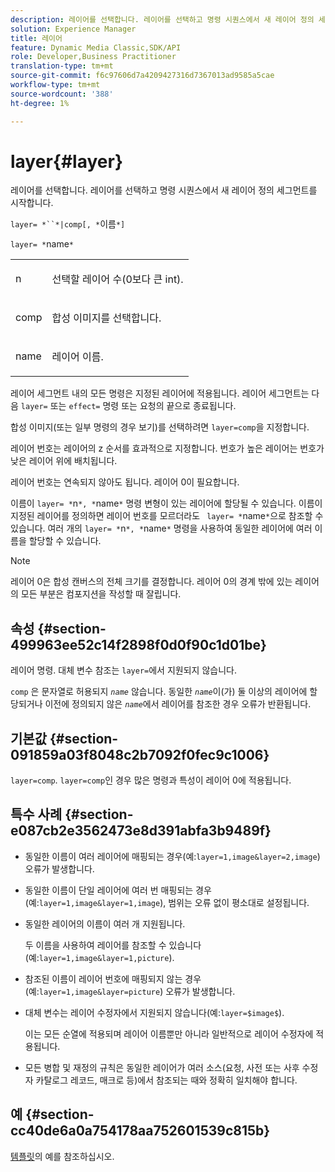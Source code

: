 ```yaml
---
description: 레이어를 선택합니다. 레이어를 선택하고 명령 시퀀스에서 새 레이어 정의 세그먼트를 시작합니다.
solution: Experience Manager
title: 레이어
feature: Dynamic Media Classic,SDK/API
role: Developer,Business Practitioner
translation-type: tm+mt
source-git-commit: f6c97606d7a4209427316d7367013ad9585a5cae
workflow-type: tm+mt
source-wordcount: '388'
ht-degree: 1%

---
```



# layer{#layer}

레이어를 선택합니다. 레이어를 선택하고 명령 시퀀스에서 새 레이어 정의 세그먼트를 시작합니다.

`layer= *``*|comp[, *`이름`*]`

`layer= *`name`*`

<table id="simpletable_22DE3365A6454949B0D30C6D7110476E"> 
 <tr class="strow"> 
  <td class="stentry"> <p><span class="codeph"> <span class="varname"> n</span></span> </p></td> 
  <td class="stentry"> <p>선택할 레이어 수(0보다 큰 int). </p></td> 
 </tr> 
 <tr class="strow"> 
  <td class="stentry"> <p><span class="codeph"> comp</span> </p></td> 
  <td class="stentry"> <p>합성 이미지를 선택합니다. </p></td> 
 </tr> 
 <tr class="strow"> 
  <td class="stentry"> <p><span class="codeph"> <span class="varname"> name</span></span> </p></td> 
  <td class="stentry"> <p>레이어 이름. </p></td> 
 </tr> 
</table>

레이어 세그먼트 내의 모든 명령은 지정된 레이어에 적용됩니다. 레이어 세그먼트는 다음 `layer=` 또는 `effect=` 명령 또는 요청의 끝으로 종료됩니다.

합성 이미지(또는 일부 명령의 경우 보기)를 선택하려면 `layer=comp`을 지정합니다.

레이어 번호는 레이어의 z 순서를 효과적으로 지정합니다. 번호가 높은 레이어는 번호가 낮은 레이어 위에 배치됩니다.

레이어 번호는 연속되지 않아도 됩니다. 레이어 0이 필요합니다.

이름이 `layer= *`n`*, *`name`*` 명령 변형이 있는 레이어에 할당될 수 있습니다. 이름이 지정된 레이어를 정의하면 레이어 번호를 모르더라도 ` layer= *`name`*`으로 참조할 수 있습니다. 여러 개의 `layer= *`n`*, *`name`*` 명령을 사용하여 동일한 레이어에 여러 이름을 할당할 수 있습니다.

>[!NOTE]
>
>레이어 0은 합성 캔버스의 전체 크기를 결정합니다. 레이어 0의 경계 밖에 있는 레이어의 모든 부분은 컴포지션을 작성할 때 잘립니다.

## 속성 {#section-499963ee52c14f2898f0d0f90c1d01be}

레이어 명령. 대체 변수 참조는 `layer=`에서 지원되지 않습니다.

`comp` 은 문자열로 허용되지  *`name`* 않습니다. 동일한 *`name`*&#x200B;이(가) 둘 이상의 레이어에 할당되거나 이전에 정의되지 않은 *`name`*&#x200B;에서 레이어를 참조한 경우 오류가 반환됩니다.

## 기본값 {#section-091859a03f8048c2b7092f0fec9c1006}

`layer=comp`. `layer=comp`인 경우 많은 명령과 특성이 레이어 0에 적용됩니다.

## 특수 사례 {#section-e087cb2e3562473e8d391abfa3b9489f}

* 동일한 이름이 여러 레이어에 매핑되는 경우(예:`layer=1,image&layer=2,image`) 오류가 발생합니다.
* 동일한 이름이 단일 레이어에 여러 번 매핑되는 경우(예:`layer=1,image&layer=1,image`), 범위는 오류 없이 평소대로 설정됩니다.
* 동일한 레이어의 이름이 여러 개 지원됩니다.

   두 이름을 사용하여 레이어를 참조할 수 있습니다(예:`layer=1,image&layer=1,picture`).
* 참조된 이름이 레이어 번호에 매핑되지 않는 경우(예:`layer=1,image&layer=picture`) 오류가 발생합니다.
* 대체 변수는 레이어 수정자에서 지원되지 않습니다(예:`layer=$image$`).

   이는 모든 순열에 적용되며 레이어 이름뿐만 아니라 일반적으로 레이어 수정자에 적용됩니다.

* 모든 병합 및 재정의 규칙은 동일한 레이어가 여러 소스(요청, 사전 또는 사후 수정자 카탈로그 레코드, 매크로 등)에서 참조되는 때와 정확히 일치해야 합니다.

## 예 {#section-cc40de6a0a754178aa752601539c815b}

[템플릿](../../../../../is-api/http-ref/image-serving-api-ref/c-http-protocol-reference/c-templates/c-templates.md#concept-3cd2d2adae0e41b2979b9640244d4d3e)의 예를 참조하십시오.
